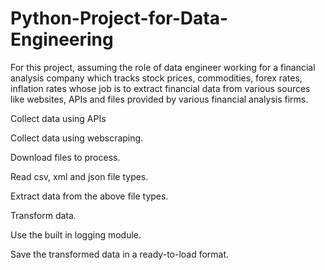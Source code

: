 # Python-Project-for-Data-Engineering

For this project, assuming the role of data engineer working for a financial analysis company which tracks stock prices, commodities, forex rates, inflation rates whose job is to extract financial data from various sources like websites, APIs and files provided by various financial analysis firms. 

Collect data using APIs

Collect data using webscraping.

Download files to process.    

Read csv, xml and json file types.

Extract data from the above file types.

Transform data.

Use the built in logging module.

Save the transformed data in a ready-to-load format.
